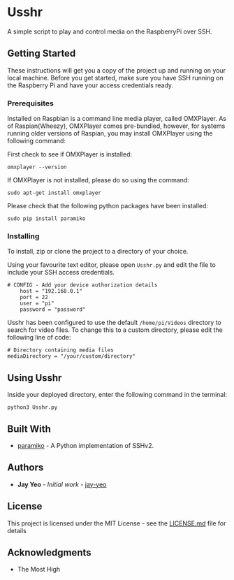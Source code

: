 # Usshr

A simple script to play and control media on the RaspberryPi over SSH.

## Getting Started

These instructions will get you a copy of the project up and running on your local machine. Before you get started, make sure you have SSH running on the Raspberry Pi and have your access credentials ready.  

### Prerequisites
Installed on Raspbian is a command line media player, called OMXPlayer. As of Raspian(Wheezy), OMXPlayer comes pre-bundled, however, for systems running older versions of Raspian, you may install OMXPlayer using the following command:

First check to see if OMXPlayer is installed:

   ```omxplayer --version```

If OMXPlayer is not installed, please do so using the command:

```sudo apt-get install omxplayer```

Please check that the following python packages have been installed:

`sudo pip install paramiko`


### Installing

To install, zip or clone the project to a directory of your choice.

Using your favourite text editor, please open `Usshr.py` and edit the file to include your SSH access credentials.

```
# CONFIG - Add your device authorization details
    host = "192.168.0.1"
    port = 22
    user = "pi"
    password = "password"    
```

Usshr has been configured to use the default `/home/pi/Videos` directory to search for video files. To change this to a custom directory, please edit the following line of code:


```
# Directory containing media files
mediaDirectory = "/your/custom/directory"
```

## Using Usshr

Inside your deployed directory, enter the following command in the terminal:

```python3 Usshr.py```

## Built With

* [paramiko](http://www.paramiko.org/) - A Python implementation of SSHv2. 

## Authors

* **Jay Yeo** - *Initial work* - [jay-yeo](https://github.com/jay-yeo)


## License

This project is licensed under the MIT License - see the [LICENSE.md](LICENSE.md) file for details

## Acknowledgments

* The Most High
